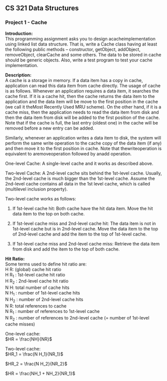 ## CS 321 Data Structures

### Project 1 - Cache

**Introduction:**  
This programming assignment asks you to design acacheimplementation using linked list data
structure. That is, write a Cache class having at least the following public methods – constructor,
getObject, addObject, removeObject, clearCache and some others. The data to be stored in cache
should be generic objects. Also, write a test program to test your cache implementation.

**Description:**  
A cache is a storage in memory. If a data item has a copy in cache, application can read this data
item from cache directly. The usage of cache is as follows. Whenever an application requires a data
item, it searches the cache first. If it is a cache hit, then the cache returns the data item to the
application and the data item will be move to the first position in the cache (we call it theMost
Recently Used MRU scheme). On the other hand, if it is a cache miss, then the application needs
to read the data item from disk and then the data item from disk will be added to the first position
of the cache. Note that if the cache is full, the last entry (oldest one) in the cache will be removed
before a new entry can be added.

Similarly, whenever an application writes a data item to disk, the system will perform the same
write operation to the cache copy of the data item (if any) and then move it to the first position
in cache. Note that thewriteoperation is equivalent to aremoveoperation followed by anadd
operation.

One-level Cache:
A single-level cache and it works as described above.

Two-level Cache:
A 2nd-level cache sits behind the 1st-level cache. Usually, the 2nd-level cache is much bigger than
the 1st-level cache. Assume the 2nd-level cache contains all data in the 1st level cache, which is
called (multilevel inclusion property).  

Two-level cache works as follows:

1) If 1st-level cache hit: Both cache have the hit data item. Move the hit data item to the top on both cache.

2) If 1st-level cache miss and 2nd-level cache hit: The data item is not in 1st-level cache but is in 2nd-level cache. Move the data item to the top of 2nd-level cache and add the item to the top of 1st-level cache.

3) If 1st-level cache miss and 2nd-level cache miss: Retrieve the data item from disk and add the item to the top of both cache.


**Hit Ratio:**  
Some terms used to define hit ratio are:  
H R: (global) cache hit ratio  
H R<sub>1</sub> : 1st-level cache hit ratio  
H R<sub>2</sub> : 2nd-level cache hit ratio  
N H: total number of cache hits  
N H<sub>1</sub> : number of 1st-level cache hits  
N H<sub>2</sub> : number of 2nd-level cache hits  
N R: total references to cache  
N R<sub>1</sub> : number of references to 1st-level cache  
N R<sub>2</sub> : number of references to 2nd-level cache (= number of 1st-level cache misses)

One-level cache:  
$HR = \frac{NH}{NR}$  

Two-level cache:  
$HR_1 = \frac{N H_1}{NR_1}$  

$HR_2 = \frac{N H_2}{NR_2}$  

$HR = \frac{NH_1 + NH_2}{NR_1}$

